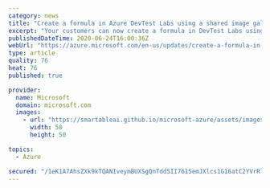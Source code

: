 ```yaml
---
category: news
title: "Create a formula in Azure DevTest Labs using a shared image gallery image"
excerpt: "Your customers can now create a formula in DevTest Labs using a shared image gallery image. Formulas provide a dynamic way to create virtual machines from the desired configuration and settings. Changes in the environment can be captured on the fly via artifacts."
publishedDateTime: 2020-06-24T16:00:36Z
webUrl: "https://azure.microsoft.com/en-us/updates/create-a-formula-in-azure-devtest-labs-using-a-shared-image-gallery-image/"
type: article
quality: 76
heat: 76
published: true

provider:
  name: Microsoft
  domain: microsoft.com
  images:
    - url: "https://smartableai.github.io/microsoft-azure/assets/images/organizations/microsoft.com-50x50.jpg"
      width: 50
      height: 50

topics:
  - Azure

secured: "/1eK1A7AhsZXk9kTQANIveymBUXSgQnTdd5II7615emJXlcs1G16atC2YVrRltgBlS+pz6nZXDg3fsxTlKkNUTiGmUOSeH8aH9slCaOZcjMlaqsVwK2xwdWPNlv5W4xJDJRpVrM1mB1TlIgJxtVeWPS0YwHnts7emtGElu2W0O35j5W+Z0x3Org9ZdRVXc1E0PJkbE6Tt/QgMTDlWtkrob6KBRYLCGjedDQ+YhvWAYpCl37ux/CxSfJCPHYg2fFXY+S1inrwBgtHo28fZAyf1fjt4FpePgAZqSmYXRh4FP2jHrFJ09i88qRBOCTgN8UhCtlmRIZuyAeMSUO7E8Hikg==;3992pwQHUrHQEcu2ieCq0w=="
---
```



